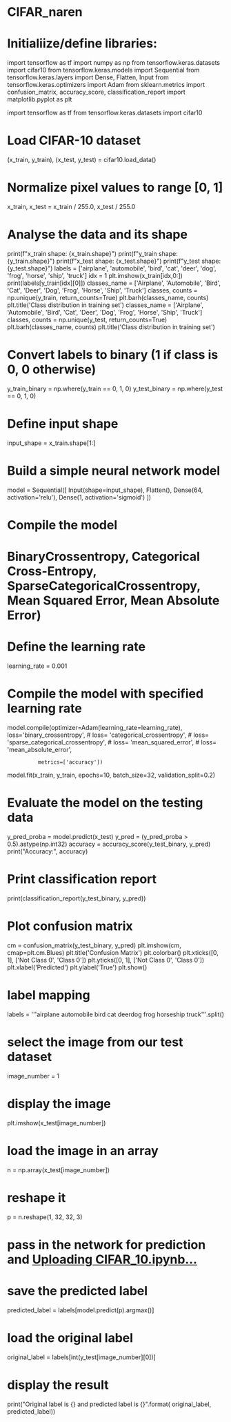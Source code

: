# CIFAR_naren

# Initialiize/define libraries:
import tensorflow as tf
import numpy as np
from tensorflow.keras.datasets import cifar10
from tensorflow.keras.models import Sequential
from tensorflow.keras.layers import Dense, Flatten, Input
from tensorflow.keras.optimizers import Adam
from sklearn.metrics import confusion_matrix, accuracy_score, classification_report
import matplotlib.pyplot as plt

import tensorflow as tf
from tensorflow.keras.datasets import cifar10

# Load CIFAR-10 dataset
(x_train, y_train), (x_test, y_test) = cifar10.load_data()

# Normalize pixel values to range [0, 1]
x_train, x_test = x_train / 255.0, x_test / 255.0

# Analyse the data and its shape

print(f"x_train shape: {x_train.shape}")
print(f"y_train shape: {y_train.shape}")
print(f"x_test shape: {x_test.shape}")
print(f"y_test shape: {y_test.shape}")
labels = ['airplane', 'automobile', 'bird', 'cat', 'deer', 
          'dog', 'frog', 'horse', 'ship', 'truck']
idx = 1
plt.imshow(x_train[idx,0:])
print(labels[y_train[idx][0]])
classes_name = ['Airplane', 'Automobile', 'Bird', 'Cat', 'Deer', 'Dog', 'Frog', 'Horse', 'Ship', 'Truck']
classes, counts = np.unique(y_train, return_counts=True)
plt.barh(classes_name, counts)
plt.title('Class distribution in training set')
classes_name = ['Airplane', 'Automobile', 'Bird', 'Cat', 'Deer', 'Dog', 'Frog', 'Horse', 'Ship', 'Truck']
classes, counts = np.unique(y_test, return_counts=True)
plt.barh(classes_name, counts)
plt.title('Class distribution in training set')
# Convert labels to binary (1 if class is 0, 0 otherwise)
y_train_binary = np.where(y_train == 0, 1, 0)
y_test_binary = np.where(y_test == 0, 1, 0)
# Define input shape
input_shape = x_train.shape[1:]
# Build a simple neural network model
model = Sequential([
    Input(shape=input_shape),
    Flatten(),
    Dense(64, activation='relu'),
    Dense(1, activation='sigmoid')
])

# Compile the model
# BinaryCrossentropy, Categorical Cross-Entropy, SparseCategoricalCrossentropy, Mean Squared Error, Mean Absolute Error)
# Define the learning rate
learning_rate = 0.001

# Compile the model with specified learning rate
model.compile(optimizer=Adam(learning_rate=learning_rate),
              loss='binary_crossentropy',
              # loss= 'categorical_crossentropy',
              # loss= 'sparse_categorical_crossentropy',
              # loss= 'mean_squared_error',
              # loss= 'mean_absolute_error',
              
              metrics=['accuracy'])
model.fit(x_train, y_train, epochs=10, batch_size=32, validation_split=0.2)
# Evaluate the model on the testing data
y_pred_proba = model.predict(x_test)
y_pred = (y_pred_proba > 0.5).astype(np.int32)
accuracy = accuracy_score(y_test_binary, y_pred)
print("Accuracy:", accuracy)
# Print classification report
print(classification_report(y_test_binary, y_pred))

# Plot confusion matrix
cm = confusion_matrix(y_test_binary, y_pred)
plt.imshow(cm, cmap=plt.cm.Blues)
plt.title('Confusion Matrix')
plt.colorbar()
plt.xticks([0, 1], ['Not Class 0', 'Class 0'])
plt.yticks([0, 1], ['Not Class 0', 'Class 0'])
plt.xlabel('Predicted')
plt.ylabel('True')
plt.show()
# label mapping

labels = '''airplane automobile bird cat deerdog frog horseship truck'''.split()

# select the image from our test dataset
image_number = 1

# display the image
plt.imshow(x_test[image_number])

# load the image in an array
n = np.array(x_test[image_number])

# reshape it
p = n.reshape(1, 32, 32, 3)

# pass in the network for prediction and [Uploading CIFAR_10.ipynb…]()

# save the predicted label
predicted_label = labels[model.predict(p).argmax()]

# load the original label
original_label = labels[int(y_test[image_number][0])]

# display the result
print("Original label is {} and predicted label is {}".format(
	original_label, predicted_label))

